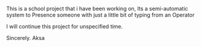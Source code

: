 This is a school project that i have been working on, Its a semi-automatic system to Presence someone with just a little bit of typing from an Operator

I will continue this project for unspecified time.

Sincerely. Aksa
